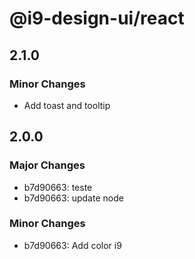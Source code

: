 # @i9-design-ui/react

## 2.1.0

### Minor Changes

- Add toast and tooltip

## 2.0.0

### Major Changes

- b7d90663: teste
- b7d90663: update node

### Minor Changes

- b7d90663: Add color i9
